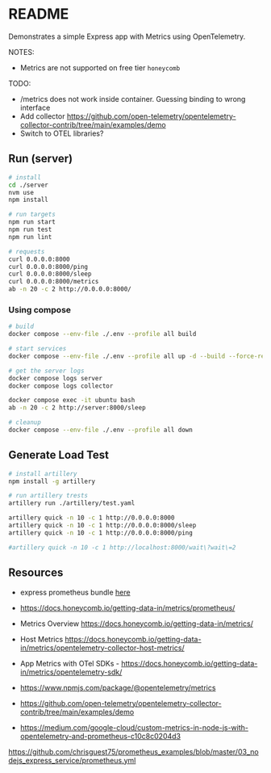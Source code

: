 # README

Demonstrates a simple Express app with Metrics using OpenTelemetry.  

NOTES:

* Metrics are not supported on free tier `honeycomb`  

TODO:

* /metrics does not work inside container.  Guessing binding to wrong interface
* Add collector https://github.com/open-telemetry/opentelemetry-collector-contrib/tree/main/examples/demo
* Switch to OTEL libraries?

## Run (server)

```sh
# install
cd ./server
nvm use
npm install

# run targets
npm run start
npm run test
npm run lint

# requests
curl 0.0.0.0:8000 
curl 0.0.0.0:8000/ping 
curl 0.0.0.0:8000/sleep
curl 0.0.0.0:8000/metrics 
ab -n 20 -c 2 http://0.0.0.0:8000/  
```

### Using compose

```sh
# build
docker compose --env-file ./.env --profile all build  

# start services
docker compose --env-file ./.env --profile all up -d --build --force-recreate

# get the server logs 
docker compose logs server 
docker compose logs collector

docker compose exec -it ubuntu bash   
ab -n 20 -c 2 http://server:8000/sleep

# cleanup
docker compose --env-file ./.env --profile all down 
```

## Generate Load Test

```sh
# install artillery
npm install -g artillery

# run artillery trests
artillery run ./artillery/test.yaml

artillery quick -n 10 -c 1 http://0.0.0.0:8000 
artillery quick -n 10 -c 1 http://0.0.0.0:8000/sleep 
artillery quick -n 10 -c 1 http://0.0.0.0:8000/ping

#artillery quick -n 10 -c 1 http://localhost:8000/wait\?wait\=2  
```

## Resources

* express prometheus bundle [here](https://www.npmjs.com/package/express-prom-bundle)  
* https://docs.honeycomb.io/getting-data-in/metrics/prometheus/

* Metrics Overview https://docs.honeycomb.io/getting-data-in/metrics/
* Host Metrics https://docs.honeycomb.io/getting-data-in/metrics/opentelemetry-collector-host-metrics/
* App Metrics with OTel SDKs - https://docs.honeycomb.io/getting-data-in/metrics/opentelemetry-sdk/
* https://www.npmjs.com/package/@opentelemetry/metrics
* https://github.com/open-telemetry/opentelemetry-collector-contrib/tree/main/examples/demo
* https://medium.com/google-cloud/custom-metrics-in-node-js-with-opentelemetry-and-prometheus-c10c8c0204d3

https://github.com/chrisguest75/prometheus_examples/blob/master/03_nodejs_express_service/prometheus.yml